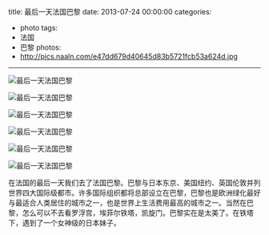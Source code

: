title: 最后一天法国巴黎
date: 2013-07-24 00:00:00
categories:
- photo
tags:
- 法国
- 巴黎
photos:
- http://pics.naaln.com/e47dd679d40645d83b5721fcb53a624d.jpg
---

![最后一天法国巴黎](http://pics.naaln.com/45ee749e884ff6a68b920ada659d456b.jpg)

![最后一天法国巴黎](http://pics.naaln.com/14169edb4f42cea3aab534d87ddc9036.jpg)

![最后一天法国巴黎](http://pics.naaln.com/d8c252cf0c22962d996f7ab30e3e5a86.jpg)

![最后一天法国巴黎](http://pics.naaln.com/d4d302548d59303a007b972276fd65b6.jpg)

![最后一天法国巴黎](http://pics.naaln.com/bc4b0346f96ff389aeb72673dc215c5a.jpg)

![最后一天法国巴黎](http://pics.naaln.com/06acd7046a828041a239b44c11058f1e.jpg)

在法国的最后一天我们去了法国巴黎。巴黎与日本东京、美国纽约、英国伦敦并列世界四大国际级都市。许多国际组织都将总部设立在巴黎，巴黎也是欧洲绿化最好与最适合人类居住的城市之一，也是世界上生活费用最高的城市之一。当然在巴黎，怎么可以不去看罗浮宫，埃菲尔铁塔，凯旋门。巴黎实在是太美了。在铁塔下，遇到了一个女神级的日本妹子。